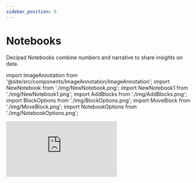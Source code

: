 ```yaml
---
sidebar_position: 0
---
```


# Notebooks

Decipad Notebooks combine numbers and narrative to share insights on data.

import ImageAnnotation from '@site/src/components/ImageAnnotation/ImageAnnotation';
import NewNotebook from './img/NewNotebook.png';
import NewNotebook1 from './img/NewNotebook1.png';
import AddBlocks from './img/AddBlocks.png';
import BlockOptions from './img/BlockOptions.png';
import MoveBlock from './img/MoveBlock.png';
import NotebookOptions from './img/NotebookOptions.png';

 <div style={{position: 'relative', paddingBottom: '59.01639344262295%', height: 0}}>
   <iframe src="https://www.loom.com/embed/e18301fb8aa748eca8f7be0ce38c9e6a?sid=726a1216-91e3-4c61-9f55-8190c2ffa632?hide_owner=true&hide_share=true&hide_title=true&hideEmbedTopBar=true" frameBorder={0} webkitallowfullscreen mozallowfullscreen allowFullScreen style={{position: 'absolute', top: 0, left: 0, width: '100%', height: '100%'}} />
 </div>

## Notebook Features

import {
newNotebookBadge,
GridContainer,
Card,
} from '@site/src/components/GalleryCards';

<GridContainer>
              <Card
                title="Formulas"
                notebook="/docs/quick-start/formulas"
                description="Create quick calculations people can follow."
              />
              <Card
                title="Tables"
                notebook="/docs/quick-start/tables"
                description="Organize data and create quick calculations."
              />
              <Card
                title="Charts"
                notebook="/docs/quick-start/charts"
                description="Create quick visualizations for your data."
              />
              <Card
                title="Data Views"
                notebook="/docs/quick-start/data-views"
                description="Pivot your data to quickly highlight information."
              />
              <Card
                title="Interactive Widgets"
                notebook="/docs/quick-start/widgets"
                description="Explore data in real-time and create interactive notebooks."
              />
              <Card
                title="Inline Results"
                notebook="/docs/quick-start/inline-results"
                description="Explain results and conclusions."
              />
             <Card
                title="Data Integrations"
                notebook="/docs/integrations/basics"
                description="Quickly import data to analyze and visualize."
              />
            </GridContainer>

<br/>

## Create a New Notebook

---

<ImageAnnotation
alt="Custom Formula Example"
isOnlyOnHover
firstSelectedByDefault
steps={[
{
src: NewNotebook,
xPercent: 83,
yPercent: 1,
widthPercent: 14,
heightPercent: 6.5,
value: "1",
description: `<b>To create a new notebook</b>, click <code>+ New Notebook</code> on the top right of your workspace.`,
},
{
src: NewNotebook1,
xPercent: 78,
yPercent: 82,
widthPercent: 18,
heightPercent: 15,
value: "2",
description: `Once you are in the new notebook, click on <code>Clear All</code> at the bottom right corner to begin with an <b>empty notebook.</b>`,
},
]}
/>

<br/>

## Manage Notebooks

---

<ImageAnnotation
alt="Custom Formula Example"
isOnlyOnHover
firstSelectedByDefault
navigationButtons
steps={[
{
src: NotebookOptions,
xPercent: 28,
yPercent: 46.5,
widthPercent: 69,
heightPercent: 8,
value: 1,
description: `On your workspace, hover a notebook.`,
},
{
src: NotebookOptions,
xPercent: 89,
yPercent: 46.5,
widthPercent: 8,
heightPercent: 8,
value: 2,
description: `Click the <code>•••</code> button on the right to open up the option's menu.`,
},
{
src: NotebookOptions,
xPercent: 75,
yPercent: 54,
widthPercent: 21,
heightPercent: 6.5,
value: 3,
description: `<b>Duplicate Notebook</b>`,
},
{
src: NotebookOptions,
xPercent: 75,
yPercent: 58.5,
widthPercent: 21,
heightPercent: 6.5,
value: 4,
description: `<b>Move Notebook</b> to a different workspace.`,
},
{
src: NotebookOptions,
xPercent: 75,
yPercent: 63.5,
widthPercent: 21,
heightPercent: 6.5,
value: 5,
description: `<b>Download a Notebook copy</b>. To import a notebook, drag the <code>.zip</code> file into any Decipad workspace.`,
},
{
src: NotebookOptions,
xPercent: 75,
yPercent: 68,
widthPercent: 21,
heightPercent: 6.5,
value: 6,
description: `<b>Download Notebook backups</b>. To import a backup, drag the <code>.zip</code> file into any Decipad workspace.`,
},
{
src: NotebookOptions,
xPercent: 75,
yPercent: 73,
widthPercent: 21,
heightPercent: 6.5,
value: 7,
description: `<b>Archive Notebook</b>`,
},
]}
/>

<br/>

## Notebook Blocks

---

On Decipad everything is a block, that you can combine to present and analyze your data.

### Add New Blocks

<ImageAnnotation
alt="Custom Formula Example"
isOnlyOnHover
firstSelectedByDefault
navigationButtons
steps={[
{
src: AddBlocks,
xPercent: 16,
yPercent: 38,
widthPercent: 17,
heightPercent: 6.5,
value: "1",
description: `Click the <code>+</code> button located next to an empty line.<br/> Alternatively, use the keyboard shortcut by typing <code>/</code> on a new empty line.`,
},
{
src: AddBlocks,
xPercent: 20,
yPercent: 46.5,
widthPercent: 30,
heightPercent: 10,
value: "2",
description: `Select the desired block from the menu that appears.`,
},
]}
/>

### Move Blocks

<ImageAnnotation
alt="Custom Formula Example"
isOnlyOnHover
firstSelectedByDefault
steps={[
{
src: MoveBlock,
xPercent: 16,
yPercent: 38,
widthPercent: 60,
heightPercent: 8,
value: 1,
description: `Hover any block you want to move.`,
},
{
src: MoveBlock,
xPercent: 18,
yPercent: 38,
widthPercent: 6.5,
heightPercent: 6.5,
value: 2,
description: `Hold the <code>⸬</code> button that appears on the left of the block.`,
},
{
src: MoveBlock,
xPercent: 20,
yPercent: 55,
widthPercent: 60,
heightPercent: 12,
value: 3,
description: `Drag the block to the desired position indicated by a blue line.<br/>You can stack side-by-side widgets, paragraphs, callouts, quotes, and images.`,
},
{
src: MoveBlock,
xPercent: 20,
yPercent: 55,
widthPercent: 60,
heightPercent: 12,
value: 4,
description: `Release the <code>⸬</code> button to place the block in its new position.`,
},
]}
/>

### Block Options

<ImageAnnotation
alt="Custom Formula Example"
isOnlyOnHover
firstSelectedByDefault
navigationButtons
steps={[
{
src:BlockOptions,
xPercent: 18,
yPercent: 38,
widthPercent: 58,
heightPercent: 9,
value: 1,
description: `Hover any block.`,
},
{
src:BlockOptions,
xPercent: 18,
yPercent: 38,
widthPercent: 6.5,
heightPercent: 6.5,
value: 2,
description: `Click the <code>⸬</code> button that appears on the left of the block to open the options menu.`,
},
{
src:BlockOptions,
xPercent: 5,
yPercent: 39,
widthPercent:17,
heightPercent: 6.5,
value: 3,
description: `<b>Hide a block</b><br/> Select <code>Hide from reader</code> to hide any block from a published notebook.<br/>The block will fade, and a hidden icon will appear on the left of the block.`,
},
{
src:BlockOptions,
xPercent: 5,
yPercent: 43.5,
widthPercent:17,
heightPercent: 6.5,
value: 4,
description: `<b>Duplicate a block</b>`,
},
{
src:BlockOptions,
xPercent: 5,
yPercent: 48.5,
widthPercent:17,
heightPercent: 6.5,
value: 5,
description: `<b>Transform a block</b><br/>Select <code>Turn into</code> to transform the type of your block.`,
},
{
src:BlockOptions,
xPercent: 5,
yPercent: 55.5,
widthPercent:17,
heightPercent: 6.5,
value: 6,
description: `<b>Delete a block</b>`,
},
]}
/>

## Upload Files

<ImageAnnotation
noImage
alt="Custom Formula Example"
steps={[
{
value: "1",
description: `<b>Upload .CSV files</b>: Drag and drop your .CSV files directly into a notebook or use the slash command "/csv" on an empty paragraph.`,
},
{
value: "2",
description: `<b>Upload images</b>: Add visual elements and context to your notebooks by dragging and dropping image files or using the slash command "/image" on an empty paragraph.`,
}
]}
/>
